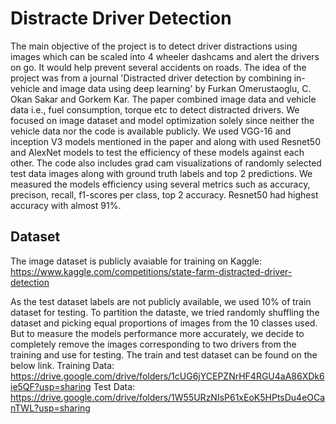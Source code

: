 # Distracte Driver Detection 

The main objective of the project is to detect driver distractions using images which can be scaled into 4 wheeler dashcams and alert the drivers on go. It would help prevent several accidents on roads. The idea of the project was from a journal 'Distracted driver detection by combining in-vehicle and image data using deep learning' by Furkan Omerustaoglu, C. Okan Sakar and Gorkem Kar. The paper combined image data and vehicle data i.e., fuel consumption, torque etc to detect distracted drivers. We focused on image dataset and model optimization solely since neither the vehicle data nor the code is available publicly. We used VGG-16 and inception V3 models mentioned in the paper and along with used Resnet50 and AlexNet models to test the efficiency of these models against each other. The code also includes grad cam visualizations of randomly selected test data images along with ground truth labels and top 2 predictions. We measured the models efficiency using several metrics such as accuracy, precison, recall, f1-scores per class, top 2 accuracy. Resnet50 had highest accuracy with almost 91%.

## Dataset
The image dataset is publicly avaiable for training on Kaggle: https://www.kaggle.com/competitions/state-farm-distracted-driver-detection

As the test dataset labels are not publicly available, we used 10% of train dataset for testing. To partition the dataste, we tried randomly shuffling the dataset and picking equal proportions of images from the 10 classes used. But to measure the models performance more accurately, we decide to completely remove the images corresponding to two drivers from the training and use for testing. The train and test dataset can be found on the below link.
Training Data: https://drive.google.com/drive/folders/1cUG6jYCEPZNrHF4RGU4aA86XDk6ie5QF?usp=sharing
Test Data: https://drive.google.com/drive/folders/1W55URzNIsP61xEoK5HPtsDu4eOCanTWL?usp=sharing


